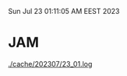 Sun Jul 23 01:11:05 AM EEST 2023
# JAM
<a href='./cache/202307/23_01.log'>./cache/202307/23_01.log</a>

